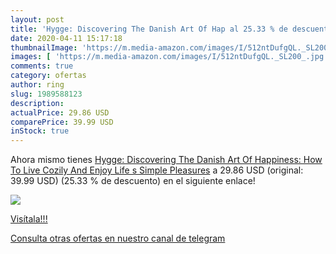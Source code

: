 ```yaml
---
layout: post
title: 'Hygge: Discovering The Danish Art Of Hap al 25.33 % de descuento'
date: 2020-04-11 15:17:18
thumbnailImage: 'https://m.media-amazon.com/images/I/512ntDufgQL._SL200_.jpg'
images: [ 'https://m.media-amazon.com/images/I/512ntDufgQL._SL200_.jpg' ]
comments: true
category: ofertas
author: ring
slug: 1989588123
description:
actualPrice: 29.86 USD
comparePrice: 39.99 USD
inStock: true
---
```


Ahora mismo tienes [Hygge: Discovering The Danish Art Of Happiness: How To Live Cozily And Enjoy Life s Simple Pleasures](https://www.amazon.com/dp/1989588123/?tag=redken08-20) a 29.86 USD (original: 39.99 USD) (25.33 %  de descuento) en el siguiente enlace!

[![](https://m.media-amazon.com/images/I/512ntDufgQL._SL200_.jpg)](https://www.amazon.com/dp/1989588123/?tag=redken08-20)

[Visítala!!!](https://www.amazon.com/dp/1989588123/?tag=redken08-20)

[Consulta otras ofertas en nuestro canal de telegram](https://t.me/s/ofertas25)
